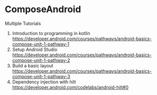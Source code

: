 # ComposeAndroid
Multiple Tutorials 
1. Introduction to programming in kotlin https://developer.android.com/courses/pathways/android-basics-compose-unit-1-pathway-1
2. Setup Android Studio https://developer.android.com/courses/pathways/android-basics-compose-unit-1-pathway-2
3. Build a basic layout https://developer.android.com/courses/pathways/android-basics-compose-unit-1-pathway-3
4. Dependency injection with hilt https://developer.android.com/codelabs/android-hilt#0